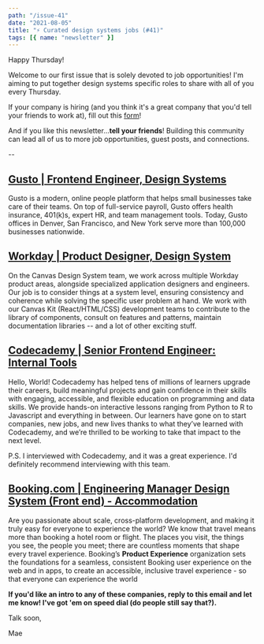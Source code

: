 ```yaml
---
path: "/issue-41"
date: "2021-08-05"
title: "⚡ Curated design systems jobs (#41)"
tags: [{ name: "newsletter" }]
---
```


Happy Thursday!

Welcome to our first issue that is solely devoted to job opportunities! I'm aiming to put together design systems specific roles to share with all of you every Thursday.

If your company is hiring (and you think it's a great company that you'd tell your friends to work at), fill out this [form](https://docs.google.com/forms/d/e/1FAIpQLSeMdc5x3gWdMcOCI1nio3Yl4-i38UFfeXuK0VlO5Io5TxpUmA/viewform)!

And if you like this newsletter...**tell your friends**! Building this community can lead all of us to more job opportunities, guest posts, and connections.

--

## [​Gusto​ | Frontend Engineer, Design Systems​](https://boards.greenhouse.io/gusto/jobs/3155237)

Gusto is a modern, online people platform that helps small businesses take care of their teams. On top of full-service payroll, Gusto offers health insurance, 401(k)s, expert HR, and team management tools. Today, Gusto offices in Denver, San Francisco, and New York serve more than 100,000 businesses nationwide.

## [​Workday | Product Designer, Design System​](https://workday.wd5.myworkdayjobs.com/Workday/job/USA-CA-San-Francisco/Product-Designer---Design-System_JR-53027)

On the Canvas Design System team, we work across multiple Workday product areas, alongside specialized application designers and engineers. Our job is to consider things at a system level, ensuring consistency and coherence while solving the specific user problem at hand. We work with our Canvas Kit (React/HTML/CSS) development teams to contribute to the library of components, consult on features and patterns, maintain documentation libraries -- and a lot of other exciting stuff.

## [​Codecademy | Senior Frontend Engineer: Internal Tools​](https://www.codecademy.com/about/jobs?gh_jid=5425949002)

Hello, World! Codecademy has helped tens of millions of learners upgrade their careers, build meaningful projects and gain confidence in their skills with engaging, accessible, and flexible education on programming and data skills. We provide hands-on interactive lessons ranging from Python to R to Javascript and everything in between. Our learners have gone on to start companies, new jobs, and new lives thanks to what they’ve learned with Codecademy, and we’re thrilled to be working to take that impact to the next level.

P.S. I interviewed with Codecademy, and it was a great experience. I'd definitely recommend interviewing with this team.

## [​Booking.com | Engineering Manager Design System (Front end) - Accommodation​](https://jobs.booking.com/careers?pid=562949954490438)

Are you passionate about scale, cross-platform development, and making it truly easy for everyone to experience the world? We know that travel means more than booking a hotel room or flight. The places you visit, the things you see, the people you meet; there are countless moments that shape every travel experience. Booking’s **Product Experience** organization sets the foundations for a seamless, consistent Booking user experience on the web and in apps, to create an accessible, inclusive travel experience - so that everyone can experience the world

**If you'd like an intro to any of these companies, reply to this email and let me know! I've got 'em on speed dial (do people still say that?).**

Talk soon,

Mae
​
